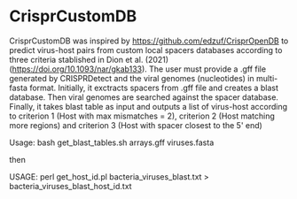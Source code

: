 # CrisprCustomDB
CrisprCustomDB was inspired by https://github.com/edzuf/CrisprOpenDB to predict virus-host pairs from custom local spacers databases according to three criteria stablished in Dion et al. (2021) (https://doi.org/10.1093/nar/gkab133). The user must provide a .gff file generated by CRISPRDetect and the viral genomes (nucleotides) in multi-fasta format. Initially, it exctracts spacers from .gff file and creates a blast database. Then viral genomes are searched against the spacer database. Finally, it takes blast table as input and outputs a list of virus-host according to criterion 1 (Host with max mismatches = 2), criterion 2 (Host matching more regions) and criterion 3 (Host with spacer closest to the 5' end)

Usage: bash get_blast_tables.sh arrays.gff viruses.fasta

then

USAGE: perl get_host_id.pl bacteria_viruses_blast.txt > bacteria_viruses_blast_host_id.txt
